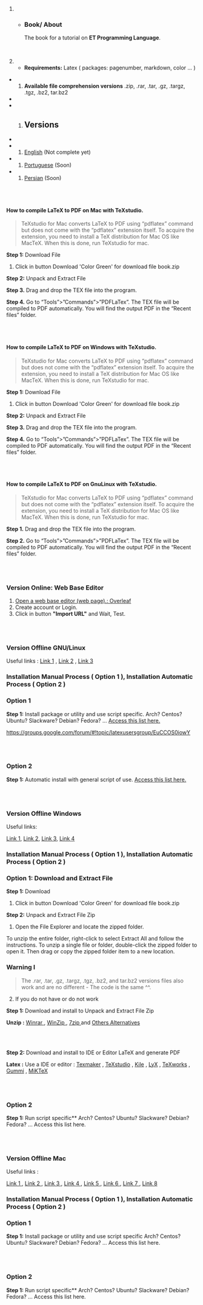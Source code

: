 
1. - ### Book/ About
     The book for a tutorial on **ET Programming Language**.

<br>

2. - **Requirements:** Latex ( packages: pagenumber, markdown, color ... )
- 1. **Available file comprehension versions** .zip, .rar, .tar, .gz, .targz, .tgz, .bz2, tar.bz2  
-
- 1. ## Versions 
-
- 1. [English](/content/en-us) (Not complete yet)
- 1. [Portuguese](/content/pt-br) (Soon)
- 1. [Persian](/content/fa-ir) (Soon)


<br>
<br>

#### How to compile LaTeX to PDF on Mac with TeXstudio.
> TeXstudio for Mac converts LaTeX to PDF using “pdflatex” command but does not come with the “pdflatex” extension itself. To acquire the extension, you need to install a TeX distribution for Mac OS like MacTeX. When this is done, run TeXstudio for mac.

**Step 1:** Download File 
1. Click in button Download 'Color Green' for download file book.zip 

**Step 2:** Unpack and Extract File 

**Step 3.**
Drag and drop the TEX file into the program.

**Step 4.**
Go to “Tools”>”Commands”>”PDFLaTex”. The TEX file will be compiled to PDF automatically. You will find the output PDF in the “Recent files” folder.

<br>
<br>

#### How to compile LaTeX to PDF on Windows with TeXstudio.
> TeXstudio for Mac converts LaTeX to PDF using “pdflatex” command but does not come with the “pdflatex” extension itself. To acquire the extension, you need to install a TeX distribution for Mac OS like MacTeX. When this is done, run TeXstudio for mac.

**Step 1:** Download File 
1. Click in button Download 'Color Green' for download file book.zip 

**Step 2:** Unpack and Extract File 

**Step 3.**
Drag and drop the TEX file into the program.

**Step 4.**
Go to “Tools”>”Commands”>”PDFLaTex”. The TEX file will be compiled to PDF automatically. You will find the output PDF in the “Recent files” folder.


<br>
<br>

#### How to compile LaTeX to PDF on GnuLinux with TeXstudio.
> TeXstudio for Mac converts LaTeX to PDF using “pdflatex” command but does not come with the “pdflatex” extension itself. To acquire the extension, you need to install a TeX distribution for Mac OS like MacTeX. When this is done, run TeXstudio for mac.

**Step 1.**
Drag and drop the TEX file into the program.

**Step 2.**
Go to “Tools”>”Commands”>”PDFLaTex”. The TEX file will be compiled to PDF automatically. You will find the output PDF in the “Recent files” folder.

<br>
<br>

### Version Online: Web Base Editor

1. [Open a web base editor (web page).: Overleaf](https://overleaf.com)
2. Create account or Login.
3. Click in button **"Import URL"** and Wait, Test.

<br>
<br>

### Version Offline **GNU/Linux**

Useful links : [Link 1](https://www.thegeekstuff.com/2010/04/7z-7zip-7za-file-compression) , [Link 2](https://askubuntu.com/questions/219392/how-can-i-uncompress-a-7z-file) , [Link 3](https://superuser.com/questions/406915/extract-7z-files-with-standard-linux-tools)

### Installation Manual Process ( Option 1 ), Installation Automatic Process ( Option 2 ) 

### Option 1

**Step 1:** Install package or utility and use script specific. Arch? Centos? Ubuntu? Slackware? Debian? Fedora? ... [Access this list here.](https://github.com/ET-Lang/book/Installing.md)

https://groups.google.com/forum/#!topic/latexusersgroup/EuCCOS0iowY

<br>
<br>

### Option 2

**Step 1:** Automatic install with general script of use. [Access this list here.](https://github.com/ET-Lang/book/Running.md)

<br>
<br>

### Version Offline **Windows**

Useful links: 

[Link 1](https://www.latex-project.org/get/), [Link 2](https://groups.google.com/forum/#!topic/latexusersgroup/EuCCOS0iowY), [Link 3](https://tex.stackexchange.com/questions/441658/latex-from-command-line-windows), [Link 4](https://tex.stackexchange.com/questions/78178/miktex-how-to-run-pdflatex-from-cmd-prompt-on-windows-7-compared-to-windows-xp)

### Installation Manual Process ( Option 1 ), Installation Automatic Process ( Option 2 ) 

### Option 1: Download and Extract File

**Step 1:** Download 

1. Click in button Download 'Color Green' for download file book.zip 

**Step 2:** Unpack and Extract File Zip

1. Open the File Explorer and locate the zipped folder.

To unzip the entire folder, right-click to select Extract All and follow the instructions.
To unzip a single file or folder, double-click the zipped folder to open it. Then drag or copy the zipped folder item to a new location.

### Warning I

> The .rar, .tar, .gz, .targz, .tgz, .bz2, and tar.bz2 versions 
> files also work and are no different - The code is the same ^^.

2. If you do not have or do not work

**Step 1:** Download and install to Unpack and Extract File Zip

**Unzip :**  [ Winrar ](http://www.peazip.org/) ,   [ WinZip ](http://www.peazip.org/) ,   [ 7zip ](http://www.peazip.org/) and [ Others Alternatives ](https://alternativeto.net/browse/search/?q=extract%20files&platform=windows)

<br>
<br>

**Step 2:** Download and install to IDE or Editor LaTeX and generate PDF

**Latex :** Use a IDE or editor : [Texmaker](http://www.xm1math.net/texmaker/) , [TeXstudio](https://www.texstudio.org/) , [Kile](https://kile.sourceforge.io/) , [LyX](https://www.lyx.org/) , [TeXworks](http://www.tug.org/texworks/) , [Gummi](https://github.com/alexandervdm/gummi) , [MiKTeX](https://miktex.org/)

<br>
<br>

### Option 2

**Step 1:** Run script specific**
Arch? Centos? Ubuntu? Slackware? Debian? Fedora? ... Access this list here.

<br>
<br>

### Version Offline **Mac**

Useful links : 

[ Link 1 ](https://www.mkyong.com/mac/wget-on-mac-os-x/) , [ Link 2 ](https://www.maketecheasier.com/install-wget-mac/) , [ Link 3 ](https://stackoverflow.com/questions/10308110/simplest-way-to-download-and-unzip-files-in-node-js-cross-platform) , [ Link 4 ](https://forum.keka.io/viewtopic.php?t=1553) , [ Link 5 ](https://github.com/aonez/Keka/wiki/Extracting-with-Keka ) , [ Link 6 ](https://gist.github.com/wangyuchen/5604929) , [ Link 7 ](https://apple.stackexchange.com/questions/307377/how-can-i-unpack-7z-files-via-macos-terminal) , [ Link 8 ](http://osxdaily.com/2012/01/10/how-to-zip-files-in-mac-os-x/) 


### Installation Manual Process ( Option 1 ), Installation Automatic Process ( Option 2 ) 

### Option 1

**Step 1:** Install package or utility and use script specific 
Arch? Centos? Ubuntu? Slackware? Debian? Fedora? ... Access this list here.

<br>
<br>

### Option 2

**Step 1:** Run script specific**
Arch? Centos? Ubuntu? Slackware? Debian? Fedora? ... Access this list here.

<br>
<br>


